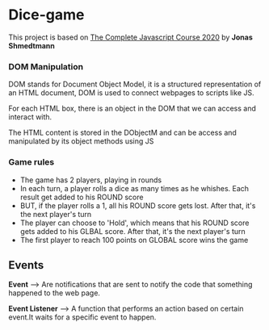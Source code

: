 # Dice-game

This project is based on [The Complete Javascript Course 2020](https://www.udemy.com/share/101WfeBksSdFlTQHQ=/) by **Jonas Shmedtmann**

### DOM Manipulation
DOM stands for Document Object Model, it is a structured representation of an HTML document, DOM is used to connect webpages to scripts like JS.

For each HTML box, there is an object in the DOM that we can access and interact with.

The HTML content is stored in the DObjectM and can be access and manipulated by its object methods using JS

### Game rules

- The game has 2 players, playing in rounds
- In each turn, a player rolls a dice as many times as he whishes. Each result get added to his ROUND score
- BUT, if the player rolls a 1, all his ROUND score gets lost. After that, it's the next player's turn
- The player can choose to 'Hold', which means that his ROUND score gets added to his GLBAL score. After that, it's the next player's turn
- The first player to reach 100 points on GLOBAL score wins the game

## Events

**Event** --> Are notifications that are sent to notify the code that something happened to the web page.

**Event Listener** --> A function that performs an action based on certain event.It waits for a specific event to happen.

